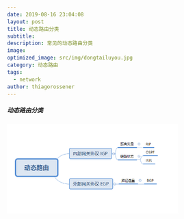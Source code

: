 ```yaml
---
date: 2019-08-16 23:04:08
layout: post
title: 动态路由分类
subtitle:
description: 常见的动态路由分类
image:
optimized_image: src/img/dongtailuyou.jpg
category: 动态路由
tags:
  - network
author: thiagorossener
---
```


##### 动态路由分类
<img class="img-rounded" src="/src/img/dongtailuyou.jpg" alt="Thiago Rossener" width="400">
